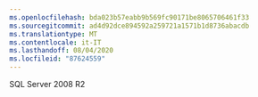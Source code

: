 ```yaml
---
ms.openlocfilehash: bda023b57eabb9b569fc90171be8065706461f33
ms.sourcegitcommit: ad4d92dce894592a259721a1571b1d8736abacdb
ms.translationtype: MT
ms.contentlocale: it-IT
ms.lasthandoff: 08/04/2020
ms.locfileid: "87624559"
---
```

 SQL Server 2008 R2 